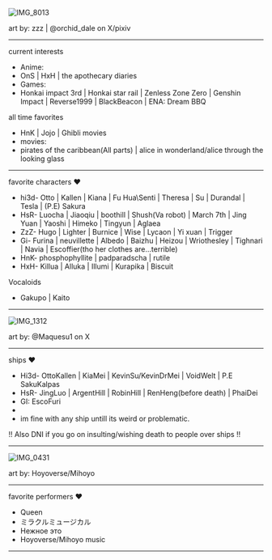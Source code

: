![IMG_8013](https://github.com/user-attachments/assets/da1475d4-73c6-40e5-9740-3ccdb4ac4c55)

art by: zzz | @orchid_dale on X/pixiv
-- -- --
current interests
- Anime:
- OnS | HxH | the apothecary diaries
- Games:
- Honkai impact 3rd | Honkai star rail | Zenless Zone Zero | Genshin Impact | Reverse1999 | BlackBeacon | ENA: Dream BBQ

all time favorites
- HnK | Jojo | Ghibli movies
- movies:
- pirates of the caribbean(All parts) | alice in wonderland/alice through the looking glass
-- -- --
favorite characters ♥
- hi3d- Otto | Kallen | Kiana | Fu Hua\Senti | Theresa | Su | Durandal | Tesla | (P.E) Sakura
- HsR- Luocha | Jiaoqiu | boothill | Shush(Va robot) | March 7th | Jing Yuan | Yaoshi | Himeko | Tingyun | Aglaea
- ZzZ- Hugo | Lighter | Burnice | Wise | Lycaon | Yi xuan | Trigger
- Gi- Furina | neuvillette | Albedo | Baizhu | Heizou | Wriothesley | Tighnari | Navia | Escoffier(tho her clothes are…terrible)
- HnK- phosphophyllite | padparadscha | rutile
- HxH- Killua | Alluka | Illumi | Kurapika | Biscuit

Vocaloids
- Gakupo | Kaito
-- -- --
![IMG_1312](https://github.com/user-attachments/assets/0ce4f5ba-ca0a-478c-8095-11c62d022e72)

art by: @Maquesu1 on X
-- -- --
ships ♥
- Hi3d- OttoKallen | KiaMei | KevinSu/KevinDrMei | VoidWelt | P.E SakuKalpas
- HsR- JingLuo | ArgentHill | RobinHill | RenHeng(before death) | PhaiDei
- GI: EscoFuri
- 
- im fine with any ship untill its weird or problematic.

 !! Also DNI if you go on insulting/wishing death to people over ships !!
-- -- --
![IMG_0431](https://github.com/user-attachments/assets/f924b17a-09be-4944-b1db-38096d999391)

art by: Hoyoverse/Mihoyo
-- -- --
favorite performers ♥
- Queen
- ミラクルミュージカル
- Нежное это
- Hoyoverse/Mihoyo music
-- -- --
<!---]
ChU-0u/ChU-0u is a ✨ special ✨ repository because its `README.md` (this file) appears on your GitHub profile.
You can click the Preview link to take a look at your changes.
--->
